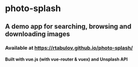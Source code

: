 # photo-splash

## A demo app for searching, browsing and downloading images

### Available at https://rtabulov.github.io/photo-splash/

#### Built with vue.js (with vue-router & vuex) and Unsplash API
